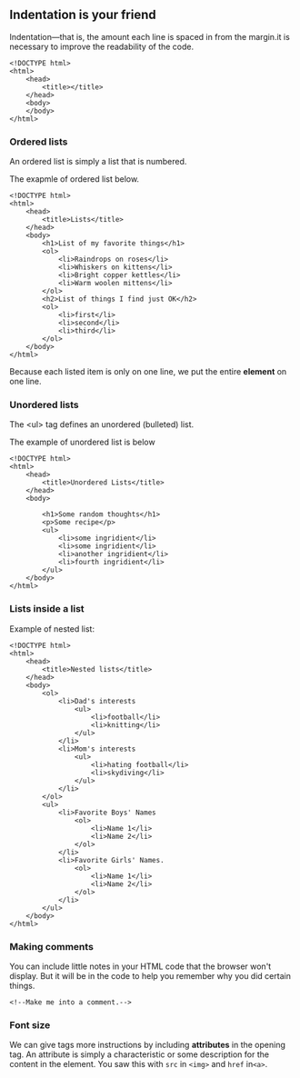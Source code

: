 ## **Indentation is your friend**

Indentation—that is, the amount each line is spaced in from the margin.it is necessary to improve the readability of the code.

```
<!DOCTYPE html>
<html>
    <head>
        <title></title>
    </head>
    <body>
    </body>
</html>
```

### **Ordered lists**

An ordered list is simply a list that is numbered.

The exapmle of ordered list below.

```
<!DOCTYPE html>
<html>
    <head>
        <title>Lists</title>
    </head>
    <body>
        <h1>List of my favorite things</h1>
        <ol>
            <li>Raindrops on roses</li>
            <li>Whiskers on kittens</li>
            <li>Bright copper kettles</li>
            <li>Warm woolen mittens</li>
        </ol>
        <h2>List of things I find just OK</h2>
        <ol>
            <li>first</li>
            <li>second</li>
            <li>third</li>
        </ol>
    </body>
</html>
```

Because each listed item is only on one line, we put the entire **element** on one line.

### **Unordered lists**

The &lt;ul&gt; tag defines an unordered \(bulleted\) list.

The example of unordered list is below

```
<!DOCTYPE html>
<html>
    <head>
        <title>Unordered Lists</title>
    </head>
    <body>

        <h1>Some random thoughts</h1>
        <p>Some recipe</p>
        <ul>
            <li>some ingridient</li>
            <li>some ingridient</li>
            <li>another ingridient</li>
            <li>fourth ingridient</li>
        </ul>
    </body>
</html>
```

### **Lists inside a list**

Example of nested list:



```
<!DOCTYPE html>
<html>
	<head>
		<title>Nested lists</title>
	</head>
	<body>
		<ol>
			<li>Dad's interests
				<ul>
					<li>football</li>
					<li>knitting</li>
				</ul>
			</li>
			<li>Mom's interests
				<ul>
					<li>hating football</li>
					<li>skydiving</li>
				</ul>
			</li>
		</ol>
		<ul>
		    <li>Favorite Boys' Names
		        <ol>
		            <li>Name 1</li>
		            <li>Name 2</li>
		        </ol>
		    </li>
		    <li>Favorite Girls' Names.
		        <ol>
		            <li>Name 1</li>
		            <li>Name 2</li>
		        </ol>
		    </li>
		</ul>
	</body>
</html>
```



### **Making comments**



You can include little notes in your HTML code that the browser won't display. But it will be in the code to help you remember why you did certain things.



```
<!--Make me into a comment.-->

```



### **Font size**



We can give tags more instructions by including **attributes** in the opening tag. An attribute is simply a characteristic or some description for the content in the element. You saw this with `src` in `<img>` and `href` in`<a>`.





